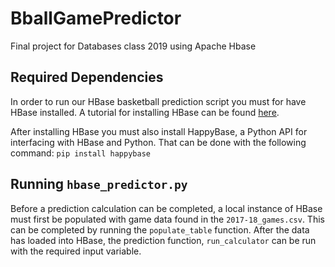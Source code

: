 # BballGamePredictor
Final project for Databases class 2019 using Apache Hbase

## Required Dependencies 
In order to run our HBase basketball prediction script you must for have HBase installed. A tutorial for installing HBase can be found [here](http://hbase.apache.org/book.html#quickstart).

After installing HBase you must also install HappyBase, a Python API for interfacing with HBase and Python. That can be done with the following command:
`pip install happybase`

## Running `hbase_predictor.py`
Before a prediction calculation can be completed, a local instance of HBase must first be populated with game data found in the `2017-18_games.csv`. This can be completed by running the `populate_table` function. After the data has loaded into HBase, the prediction function, `run_calculator` can be run with the required input variable.
